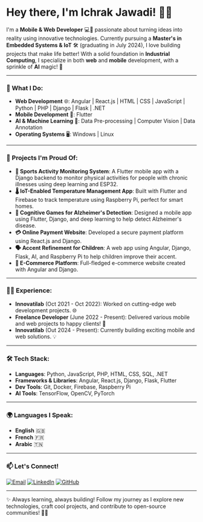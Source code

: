 # Hey there, I'm Ichrak Jawadi! 👋🚀

I'm a **Mobile & Web Developer** 💻📱 passionate about turning ideas into reality using innovative technologies. Currently pursuing a **Master's in Embedded Systems & IoT** 🛠️ (graduating in July 2024), I love building projects that make life better! With a solid foundation in **Industrial Computing**, I specialize in both **web** and **mobile** development, with a sprinkle of **AI** magic! 🌟

---

### 💼 What I Do:

- **Web Development** 🌐: Angular | React.js | HTML | CSS | JavaScript | Python | PHP | Django | Flask | .NET
- **Mobile Development** 📱: Flutter
- **AI & Machine Learning** 🧠: Data Pre-processing | Computer Vision | Data Annotation
- **Operating Systems** 🖥️: Windows | Linux

---

### 🚀 Projects I'm Proud Of:

- **🏃 Sports Activity Monitoring System**: A Flutter mobile app with a Django backend to monitor physical activities for people with chronic illnesses using deep learning and ESP32.
- **🌡️ IoT-Enabled Temperature Management App**: Built with Flutter and Firebase to track temperature using Raspberry Pi, perfect for smart homes.
- **🧠 Cognitive Games for Alzheimer's Detection**: Designed a mobile app using Flutter, Django, and deep learning to help detect Alzheimer's disease.
- **💳 Online Payment Website**: Developed a secure payment platform using React.js and Django.
- **🗣️ Accent Refinement for Children**: A web app using Angular, Django, Flask, AI, and Raspberry Pi to help children improve their accent.
- **🛒 E-Commerce Platform**: Full-fledged e-commerce website created with Angular and Django.

---

### 👩‍💻 Experience:

- **Innovatilab** (Oct 2021 - Oct 2022): Worked on cutting-edge web development projects. 🌐
- **Freelance Developer** (June 2022 - Present): Delivered various mobile and web projects to happy clients! 🎉
- **Innovatilab** (Out 2024 - Present): Currently building exciting mobile and web solutions. 💡

---

### 🛠️ Tech Stack:

- **Languages**: Python, JavaScript, PHP, HTML, CSS, SQL, .NET
- **Frameworks & Libraries**: Angular, React.js, Django, Flask, Flutter
- **Dev Tools**: Git, Docker, Firebase, Raspberry Pi
- **AI Tools**: TensorFlow, OpenCV, PyTorch

---

### 🌍 Languages I Speak:
- **English** 🇬🇧
- **French** 🇫🇷
- **Arabic** 🇹🇳

---

### 📫 Let's Connect!

[![Email](https://img.shields.io/badge/Email-D14836?style=for-the-badge&logo=gmail&logoColor=white)](mailto:ichrak.jawadi@isimg.tn)
[![LinkedIn](https://img.shields.io/badge/LinkedIn-0A66C2?style=for-the-badge&logo=linkedin&logoColor=white)](https://www.linkedin.com/in/ichrakjawadi)
[![GitHub](https://img.shields.io/badge/GitHub-171515?style=for-the-badge&logo=github&logoColor=white)](https://github.com/IchrakJaouadi)

---

✨ Always learning, always building! Follow my journey as I explore new technologies, craft cool projects, and contribute to open-source communities! 🌱✨

